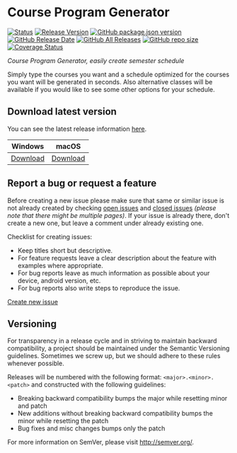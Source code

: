 # Course Program Generator
[![Status](https://img.shields.io/badge/status-working-brightgreen.svg?style=flat)](#)
[![Release Version](https://github.com/DenizUgur/CourseProgramGenerator/workflows/Release%20Version/badge.svg)](https://github.com/DenizUgur/CourseProgramGenerator/actions)
[![GitHub package.json version](https://img.shields.io/github/package-json/v/DenizUgur/CourseProgramGenerator)](#)
[![GitHub Release Date](https://img.shields.io/github/release-date/DenizUgur/CourseProgramGenerator)](https://github.com/DenizUgur/CourseProgramGenerator/releases)
[![GitHub All Releases](https://img.shields.io/github/downloads/DenizUgur/CourseProgramGenerator/total?color=green)](https://github.com/DenizUgur/CourseProgramGenerator/releases)
[![GitHub repo size](https://img.shields.io/github/repo-size/DenizUgur/CourseProgramGenerator)](#)
[![Coverage Status](https://coveralls.io/repos/github/DenizUgur/CourseProgramGenerator/badge.svg?branch=master)](https://coveralls.io/github/DenizUgur/CourseProgramGenerator?branch=master&service=github)

*Course Program Generator, easily create semester schedule*

Simply type the courses you want and a schedule optimized for the courses you want will be generated in seconds. Also alternative classes will be available if you would like to see some other options for your schedule.

Download latest version
----------------
You can see the latest release information [here][4].

|  Windows | macOS |
|:--------:|:-----:|
|[Download][5]|[Download][6]|


Report a bug or request a feature
----------------
Before creating a new issue please make sure that same or similar issue is not already created by checking [open issues][2] and [closed issues][3] *(please note that there might be multiple pages)*. If your issue is already there, don't create a new one, but leave a comment under already existing one.

Checklist for creating issues:

- Keep titles short but descriptive.
- For feature requests leave a clear description about the feature with examples where appropriate.
- For bug reports leave as much information as possible about your device, android version, etc.
- For bug reports also write steps to reproduce the issue.

[Create new issue][1]

Versioning
----------------
For transparency in a release cycle and in striving to maintain backward compatibility, a project should be maintained under the Semantic Versioning guidelines. Sometimes we screw up, but we should adhere to these rules whenever possible.

Releases will be numbered with the following format: `<major>.<minor>.<patch>` and constructed with the following guidelines:
- Breaking backward compatibility bumps the major while resetting minor and patch
- New additions without breaking backward compatibility bumps the minor while resetting the patch
- Bug fixes and misc changes bumps only the patch

For more information on SemVer, please visit http://semver.org/.

[1]: https://github.com/DenizUgur/CourseProgramGenerator/issues/new
[2]: https://github.com/DenizUgur/CourseProgramGenerator/issues?state=open
[3]: https://github.com/DenizUgur/CourseProgramGenerator/issues?state=closed
[4]: https://github.com/DenizUgur/CourseProgramGenerator/releases/latest
[5]: https://github.com/DenizUgur/CourseProgramGenerator/releases/download/v2.0.0/CourseProgramGenerator.exe
[6]: https://github.com/DenizUgur/CourseProgramGenerator/releases/download/v2.0.0/CourseProgramGenerator.dmg
